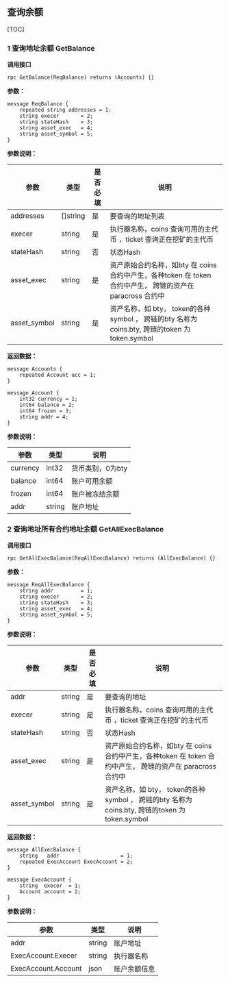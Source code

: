 ## 查询余额
[TOC]
### 1 查询地址余额 GetBalance

**调用接口**
```
rpc GetBalance(ReqBalance) returns (Accounts) {}
```
**参数：**
```
message ReqBalance {
    repeated string addresses = 1;
    string execer       = 2;
    string stateHash    = 3;
    string asset_exec   = 4;
    string asset_symbol = 5;
}
```

**参数说明：**

|参数|类型|是否必填|说明|
|----|----|----|----|
|addresses|[]string|是|要查询的地址列表|
|execer|string|是|执行器名称，coins 查询可用的主代币 ，ticket 查询正在挖矿的主代币|
|stateHash|string|否|状态Hash|
|asset_exec|string|是|资产原始合约名称，如bty 在 coins 合约中产生，各种token 在 token 合约中产生， 跨链的资产在 paracross 合约中|
|asset_symbol|string|是|资产名称，如 bty， token的各种 symbol ， 跨链的bty 名称为  coins.bty, 跨链的token 为 token.symbol |

**返回数据：**
```
message Accounts {
    repeated Account acc = 1;
}

message Account {
    int32 currency = 1;
    int64 balance = 2;
    int64 frozen = 3;
    string addr = 4;
}
```

**参数说明：**

|参数|类型|说明|
|----|----|----|
|currency|int32|货币类别，0为bty|
|balance|int64|账户可用余额|
|frozen|int64|账户被冻结余额|
|addr|string|账户地址|

### 2 查询地址所有合约地址余额 GetAllExecBalance
**调用接口**
```
rpc GetAllExecBalance(ReqAllExecBalance) returns (AllExecBalance) {}
```
**参数：**
```
message ReqAllExecBalance {
    string addr         = 1;
    string execer       = 2;
    string stateHash    = 3;
    string asset_exec   = 4;
    string asset_symbol = 5;
}
```

**参数说明：**

|参数|类型|是否必填|说明|
|----|----|----|----|
|addr|string|是|要查询的地址|
|execer|string|是|执行器名称，coins 查询可用的主代币 ，ticket 查询正在挖矿的主代币|
|stateHash|string|否|状态Hash|
|asset_exec|string|是|资产原始合约名称，如bty 在 coins 合约中产生，各种token 在 token 合约中产生， 跨链的资产在 paracross 合约中|
|asset_symbol|string|是|资产名称，如 bty， token的各种 symbol ， 跨链的bty 名称为  coins.bty, 跨链的token 为 token.symbol |

**返回数据：**
```
message AllExecBalance {
    string   addr                    = 1;
    repeated ExecAccount ExecAccount = 2;
}

message ExecAccount {
    string  execer  = 1;
    Account account = 2;
}
```

**参数说明：**

|参数|类型|说明|
|----|----|----|
|addr|string|账户地址|
|ExecAccount.Execer|string|执行器名称|
|ExecAccount.Account|json|账户余额信息|